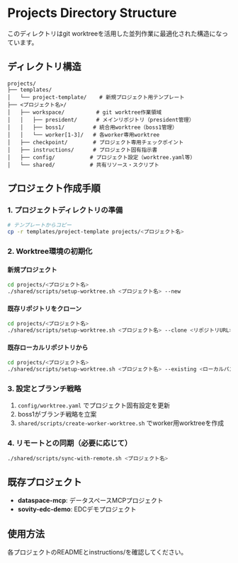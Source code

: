 # Projects Directory Structure

このディレクトリはgit worktreeを活用した並列作業に最適化された構造になっています。

## ディレクトリ構造

```
projects/
├── templates/
│   └── project-template/    # 新規プロジェクト用テンプレート
├── <プロジェクト名>/
│   ├── workspace/          # git worktree作業領域
│   │   ├── president/      # メインリポジトリ（president管理）
│   │   ├── boss1/         # 統合用worktree（boss1管理）
│   │   └── worker[1-3]/   # 各worker専用worktree
│   ├── checkpoint/        # プロジェクト専用チェックポイント
│   ├── instructions/      # プロジェクト固有指示書
│   ├── config/           # プロジェクト設定（worktree.yaml等）
│   └── shared/           # 共有リソース・スクリプト
```

## プロジェクト作成手順

### 1. プロジェクトディレクトリの準備
```bash
# テンプレートからコピー
cp -r templates/project-template projects/<プロジェクト名>
```

### 2. Worktree環境の初期化

#### 新規プロジェクト
```bash
cd projects/<プロジェクト名>
./shared/scripts/setup-worktree.sh <プロジェクト名> --new
```

#### 既存リポジトリをクローン
```bash
cd projects/<プロジェクト名>
./shared/scripts/setup-worktree.sh <プロジェクト名> --clone <リポジトリURL>
```

#### 既存ローカルリポジトリから
```bash
cd projects/<プロジェクト名>
./shared/scripts/setup-worktree.sh <プロジェクト名> --existing <ローカルパス>
```

### 3. 設定とブランチ戦略
1. `config/worktree.yaml` でプロジェクト固有設定を更新
2. boss1がブランチ戦略を立案
3. `shared/scripts/create-worker-worktree.sh` でworker用worktreeを作成

### 4. リモートとの同期（必要に応じて）
```bash
./shared/scripts/sync-with-remote.sh <プロジェクト名>
```

## 既存プロジェクト

- **dataspace-mcp**: データスペースMCPプロジェクト
- **sovity-edc-demo**: EDCデモプロジェクト

## 使用方法

各プロジェクトのREADMEとinstructions/を確認してください。